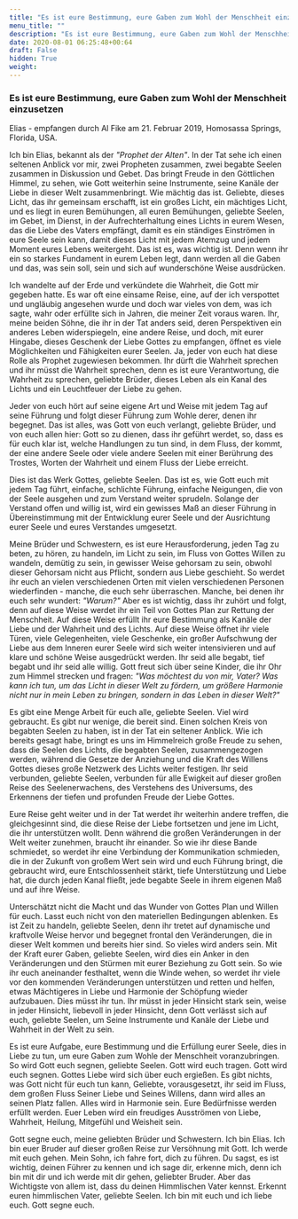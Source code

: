```yaml
---
title: "Es ist eure Bestimmung, eure Gaben zum Wohl der Menschheit einzusetzen"
menu_title: ""
description: "Es ist eure Bestimmung, eure Gaben zum Wohl der Menschheit einzusetzen"
date: 2020-08-01 06:25:48+00:64
draft: False
hidden: True
weight:
---
```

### Es ist eure Bestimmung, eure Gaben zum Wohl der Menschheit einzusetzen

Elias - empfangen durch Al Fike am 21. Februar 2019, Homosassa Springs, Florida, USA.

Ich bin Elias, bekannt als der *"Prophet der Alten"*. In der Tat sehe ich einen seltenen Anblick vor mir, zwei Propheten zusammen, zwei begabte Seelen zusammen in Diskussion und Gebet. Das bringt Freude in den Göttlichen Himmel, zu sehen, wie Gott weiterhin seine Instrumente, seine Kanäle der Liebe in dieser Welt zusammenbringt. Wie mächtig das ist. Geliebte, dieses Licht, das ihr gemeinsam erschafft, ist ein großes Licht, ein mächtiges Licht, und es liegt in euren Bemühungen, all euren Bemühungen, geliebte Seelen, im Gebet, im Dienst, in der Aufrechterhaltung eines Lichts in eurem Wesen, das die Liebe des Vaters empfängt, damit es ein ständiges Einströmen in eure Seele sein kann, damit dieses Licht mit jedem Atemzug und jedem Moment eures Lebens weitergeht. Das ist es, was wichtig ist. Denn wenn ihr ein so starkes Fundament in eurem Leben legt, dann werden all die Gaben und das, was sein soll, sein und sich auf wunderschöne Weise ausdrücken.

Ich wandelte auf der Erde und verkündete die Wahrheit, die Gott mir gegeben hatte. Es war oft eine einsame Reise, eine, auf der ich verspottet und ungläubig angesehen wurde und doch war vieles von dem, was ich sagte, wahr oder erfüllte sich in Jahren, die meiner Zeit voraus waren. Ihr, meine beiden Söhne, die ihr in der Tat anders seid, deren Perspektiven ein anderes Leben widerspiegeln, eine andere Reise, und doch, mit eurer Hingabe, dieses Geschenk der Liebe Gottes zu empfangen, öffnet es viele Möglichkeiten und Fähigkeiten eurer Seelen. Ja, jeder von euch hat diese Rolle als Prophet zugewiesen bekommen. Ihr dürft die Wahrheit sprechen und ihr müsst die Wahrheit sprechen, denn es ist eure Verantwortung, die Wahrheit zu sprechen, geliebte Brüder, dieses Leben als ein Kanal des Lichts und ein Leuchtfeuer der Liebe zu gehen.

Jeder von euch hört auf seine eigene Art und Weise mit jedem Tag auf seine Führung und folgt dieser Führung zum Wohle derer, denen ihr begegnet. Das ist alles, was Gott von euch verlangt, geliebte Brüder, und von euch allen hier: Gott so zu dienen, dass ihr geführt werdet, so, dass es für euch klar ist, welche Handlungen zu tun sind, in dem Fluss, der kommt, der eine andere Seele oder viele andere Seelen mit einer Berührung des Trostes, Worten der Wahrheit und einem Fluss der Liebe erreicht.

Dies ist das Werk Gottes, geliebte Seelen. Das ist es, wie Gott euch mit jedem Tag führt, einfache, schlichte Führung, einfache Neigungen, die von der Seele ausgehen und zum Verstand weiter sprudeln. Solange der Verstand offen und willig ist, wird ein gewisses Maß an dieser Führung in Übereinstimmung mit der Entwicklung eurer Seele und der Ausrichtung eurer Seele und eures Verstandes umgesetzt.

Meine Brüder und Schwestern, es ist eure Herausforderung, jeden Tag zu beten, zu hören, zu handeln, im Licht zu sein, im Fluss von Gottes Willen zu wandeln, demütig zu sein, in gewisser Weise gehorsam zu sein, obwohl dieser Gehorsam nicht aus Pflicht, sondern aus Liebe geschieht. So werdet ihr euch an vielen verschiedenen Orten mit vielen verschiedenen Personen wiederfinden - manche, die euch sehr überraschen. Manche, bei denen ihr euch sehr wundert: *"Warum?"* Aber es ist wichtig, dass ihr zuhört und folgt, denn auf diese Weise werdet ihr ein Teil von Gottes Plan zur Rettung der Menschheit. Auf diese Weise erfüllt ihr eure Bestimmung als Kanäle der Liebe und der Wahrheit und des Lichts. Auf diese Weise öffnet ihr viele Türen, viele Gelegenheiten, viele Geschenke, ein großer Aufschwung der Liebe aus dem Inneren eurer Seele wird sich weiter intensivieren und auf klare und schöne Weise ausgedrückt werden. Ihr seid alle begabt, tief begabt und ihr seid alle willig. Gott freut sich über seine Kinder, die ihr Ohr zum Himmel strecken und fragen: *"Was möchtest du von mir, Vater? Was kann ich tun, um das Licht in dieser Welt zu fördern, um größere Harmonie nicht nur in mein Leben zu bringen, sondern in das Leben in dieser Welt?"*

Es gibt eine Menge Arbeit für euch alle, geliebte Seelen. Viel wird gebraucht. Es gibt nur wenige, die bereit sind. Einen solchen Kreis von begabten Seelen zu haben, ist in der Tat ein seltener Anblick. Wie ich bereits gesagt habe, bringt es uns im Himmelreich große Freude zu sehen, dass die Seelen des Lichts, die begabten Seelen, zusammengezogen werden, während die Gesetze der Anziehung und die Kraft des Willens Gottes dieses große Netzwerk des Lichts weiter festigen. Ihr seid verbunden, geliebte Seelen, verbunden für alle Ewigkeit auf dieser großen Reise des Seelenerwachens, des Verstehens des Universums, des Erkennens der tiefen und profunden Freude der Liebe Gottes.

Eure Reise geht weiter und in der Tat werdet ihr weiterhin andere treffen, die gleichgesinnt sind, die diese Reise der Liebe fortsetzen und jene im Licht, die ihr unterstützen wollt. Denn während die großen Veränderungen in der Welt weiter zunehmen, braucht ihr einander. So wie ihr diese Bande schmiedet, so werdet ihr eine Verbindung der Kommunikation schmieden, die in der Zukunft von großem Wert sein wird und euch Führung bringt, die gebraucht wird, eure Entschlossenheit stärkt, tiefe Unterstützung und Liebe hat, die durch jeden Kanal fließt, jede begabte Seele in ihrem eigenen Maß und auf ihre Weise.

Unterschätzt nicht die Macht und das Wunder von Gottes Plan und Willen für euch. Lasst euch nicht von den materiellen Bedingungen ablenken. Es ist Zeit zu handeln, geliebte Seelen, denn ihr tretet auf dynamische und kraftvolle Weise hervor und begegnet frontal den Veränderungen, die in dieser Welt kommen und bereits hier sind. So vieles wird anders sein. Mit der Kraft eurer Gaben, geliebte Seelen, wird dies ein Anker in den Veränderungen und den Stürmen mit eurer Beziehung zu Gott sein. So wie ihr euch aneinander festhaltet, wenn die Winde wehen, so werdet ihr viele vor den kommenden Veränderungen unterstützen und retten und helfen, etwas Mächtigeres in Liebe und Harmonie der Schöpfung wieder aufzubauen. Dies müsst ihr tun. Ihr müsst in jeder Hinsicht stark sein, weise in jeder Hinsicht, liebevoll in jeder Hinsicht, denn Gott verlässt sich auf euch, geliebte Seelen, um Seine Instrumente und Kanäle der Liebe und Wahrheit in der Welt zu sein.

Es ist eure Aufgabe, eure Bestimmung und die Erfüllung eurer Seele, dies in Liebe zu tun, um eure Gaben zum Wohle der Menschheit voranzubringen. So wird Gott euch segnen, geliebte Seelen. Gott wird euch tragen. Gott wird euch segnen. Gottes Liebe wird sich über euch ergießen. Es gibt nichts, was Gott nicht für euch tun kann, Geliebte, vorausgesetzt, ihr seid im Fluss, dem großen Fluss Seiner Liebe und Seines Willens, dann wird alles an seinen Platz fallen. Alles wird in Harmonie sein. Eure Bedürfnisse werden erfüllt werden. Euer Leben wird ein freudiges Ausströmen von Liebe, Wahrheit, Heilung, Mitgefühl und Weisheit sein.

Gott segne euch, meine geliebten Brüder und Schwestern. Ich bin Elias. Ich bin euer Bruder auf dieser großen Reise zur Versöhnung mit Gott. Ich werde mit euch gehen. Mein Sohn, ich fahre fort, dich zu führen. Du sagst, es ist wichtig, deinen Führer zu kennen und ich sage dir, erkenne mich, denn ich bin mit dir und ich werde mit dir gehen, geliebter Bruder. Aber das Wichtigste von allem ist, dass du deinen Himmlischen Vater kennst. Erkennt euren himmlischen Vater, geliebte Seelen. Ich bin mit euch und ich liebe euch. Gott segne euch.
